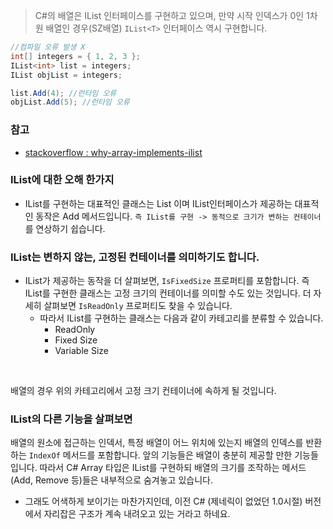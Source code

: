 > C#의 배열은 IList 인터페이스를 구현하고 있으며, 만약 시작 인덱스가 0인 1차원 배열인 경우(SZ배열) `IList<T>` 인터페이스 역시 구현합니다.

```cs
//컴파일 오류 발생 X
int[] integers = { 1, 2, 3 };
IList<int> list = integers;
IList objList = integers;

list.Add(4); //런타임 오류
objList.Add(5); //런타임 오류
```

### 참고
- [stackoverflow : why-array-implements-ilist](https://stackoverflow.com/questions/5968708/why-array-implements-ilist)

### IList에 대한 오해 한가지
- IList를 구현하는 대표적인 클래스는 List 이며 IList인터페이스가 제공하는 대표적인 동작은 Add 메서드입니다.
`즉 IList를 구현 -> 동적으로 크기가 변하는 컨테이너` 를 연상하기 쉽습니다.

### IList는 변하지 않는, 고정된 컨테이너를 의미하기도 합니다.
- IList가 제공하는 동작을 더 살펴보면, `IsFixedSize` 프로퍼티를 포함합니다. 즉 IList를 구현한 클래스는 고정 크기의 컨테이너를 의미할 수도 있는 것입니다. 더 자세히 살펴보면 `IsReadOnly` 프로퍼티도 찾을 수 있습니다.
  - 따라서 IList를 구현하는 클래스는 다음과 같이 카테고리를 분류할 수 있습니다.
    - ReadOnly
    - Fixed Size
    - Variable Size

<br>

배열의 경우 위의 카테고리에서 고정 크기 컨테이너에 속하게 될 것입니다.

### IList의 다른 기능을 살펴보면
배열의 원소에 접근하는 인덱서, 특정 배열이 어느 위치에 있는지 배열의 인덱스를 반환하는 `IndexOf` 메서드를 포함합니다. 앞의 기능들은 배열이 충분히 제공할 만한 기능들입니다. 따라서 C# Array 타입은 IList를 구현하되 배열의 크기를 조작하는 메서드(Add, Remove 등)들은 내부적으로 숨겨놓고 있습니다.
- 그래도 어색하게 보이기는 마찬가지인데, 이전 C# (제네릭이 없었던 1.0시절) 버전에서 자리잡은 구조가 계속 내려오고 있는 거라고 하네요.
